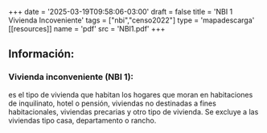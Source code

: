 +++
date = '2025-03-19T09:58:06-03:00'
draft = false
title = 'NBI 1 Vivienda Incoveniente'
tags = ["nbi","censo2022"]
type = 'mapadescarga'
[[resources]]
    name = 'pdf'
    src = 'NBI1.pdf'
+++

## Información:

### Vivienda inconveniente (NBI 1):

es el tipo de vivienda que habitan los hogares que moran en habitaciones de inquilinato, hotel o pensión, viviendas no destinadas a fines habitacionales, viviendas precarias y otro tipo de vivienda. Se excluye a las viviendas tipo casa, departamento o rancho.
